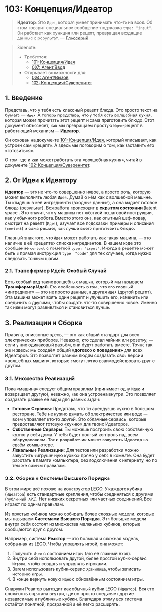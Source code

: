 # 103: Концепция/Идеатор

> **Идеатор:** Это `Идея`, которая умеет принимать что-то на вход. Об этом говорит специальное сообщение-подсказка `type: "input"`. Он работает как функция или рецепт, превращая входящие данные в результат. — [Глоссарий](./000_glossary.md)

> Sidenote:
>
> - Требуется:
>   - [101: Концепция/Идея](./101_concept_idea.md)
>   - [007: Агент/Ввод](./007_agent_input.md)
> - Открывает возможности для:
>   - [004: Агент/Вызов](./004_agent_call.md)
>   - [102: Концепция/Суверенитет](./102_concept_sovereignty.md)

## 1. Введение

Представь, что у тебя есть классный рецепт блюда. Это просто текст на бумаге — `Идея`. А теперь представь, что у тебя есть волшебная кухня, которая может прочитать этот рецепт и сама приготовить блюдо. Этот документ объясняет, как мы превращаем простую `Идею`-рецепт в работающий механизм — **Идеатор**.

Он основан на документе [101: Концепция/Идея](./101_concept_idea.md), который описывает, как устроен сам «рецепт». А здесь мы поговорим о том, как заставить его «готовиться».

О том, где и как может работать эта «волшебная кухня», читай в документе [102: Концепция/Суверенитет](./102_concept_sovereignty.md).

## 2. От Идеи к Идеатору

**Идеатор** — это не что-то совершенно новое, а просто роль, которую может выполнять любая `Идея`. Думай о нём как о волшебной машине. Ты кладёшь в неё ингредиенты (входные данные), а она выдаёт готовое блюдо (результат). Вся работа происходит в **скрытом состоянии** (latent space). Это значит, что у машины нет жёсткой пошаговой инструкции, как у обычного робота. Вместо этого она, как опытный шеф-повар, смотрит на рецепт (`Идея`), изучает все подсказки, примеры и описания (`context`) и сама решает, как лучше всего приготовить блюдо.

Главный знак того, что `Идея` может работать как такая машина, — это наличие в её «рецепте» списка ингредиентов. В нашем коде это сообщение `context` с пометкой `type: "input"`. Иногда в рецепте может быть и прямая инструкция `type: "code"` для тех случаев, когда нужно следовать точным шагам.

### 2.1. Трансформер Идей: Особый Случай

Есть особый вид таких волшебных машин, который мы называем **Трансформер Идей**. Его особенность в том, что его главный «ингредиент» — это не просто данные, а другая `Идея` (другой рецепт). Эта машина может взять один рецепт и улучшить его, изменить или соединить с другими, чтобы создать что-то совершенно новое. Именно так идеи могут развиваться и становиться лучше.

## 3. Реализации и Сборка

Правила, описанные здесь, — это как общий стандарт для всех электрических приборов. Неважно, кто сделал чайник или розетку, — если у них одинаковый разъём, они будут работать вместе. Точно так же и здесь: мы создаём общий **«договор о поведении»** для всех Идеаторов. Это позволяет разным людям создавать свои версии «волшебных машин», которые смогут легко взаимодействовать друг с другом.

### 3.1. Множество Реализаций

Пока «машина» следует общим правилам (принимает одну `Идею` и возвращает другую), неважно, как она устроена внутри. Это позволяет создавать разные её виды для разных задач:

- **Готовые Сервисы**: Представь, что ты арендуешь кухню в большом ресторане. Тебе не нужно думать об электричестве или воде — всем управляет кто-то другой. Это облачные сервисы, которые предоставляют готовую «кухню» для твоих Идеаторов.
- **Собственные Серверы**: Ты можешь построить свою собственную кухню у себя дома. У тебя будет полный контроль над всем оборудованием. Так и разработчик может запустить Идеатор на своём компьютере.
- **Локальные Реализации**: Для тестов или разработки можно запустить «игрушечную кухню» прямо у себя в комнате. Она будет работать в памяти компьютера, без подключения к интернету, но по тем же самым правилам.

### 3.2. Сборка и Системы Высшего Порядка

В этом мире всё похоже на конструктор LEGO. У каждого кубика (`Идеатора`) есть стандартные крепления, чтобы соединяться с другими (`публичный API`). Нет никаких секретных или частных соединений. Все играют по одним правилам.

Из простых кубиков можно собирать более сложные модели, которые мы называем **Системами Высшего Порядка**. Эти большие модели внутри себя состоят из множества маленьких кубиков, которые сообщаются друг с другом.

Например, система **Реактор** — это большая и сложная модель, собранная из LEGO. Чтобы управлять игрой, она может:

1.  Получить `Идею` с состоянием игры (это её главный вход).
2.  Внутри себя использовать другой, более простой кубик-сервис `Игрока`, чтобы создать и управлять игроками.
3.  Затем использовать кубик-сервис `Хранилища`, чтобы записать историю игры.
4.  В конце вернуть новую `Идею` с обновлённым состоянием игры.

Снаружи Реактор выглядит как обычный кубик LEGO (`Идеатор`). Вся его сложность спрятана внутри, где он просто соединяет другие независимые и публичные кубики. Благодаря этому вся система остаётся понятной, прозрачной и её легко расширять.